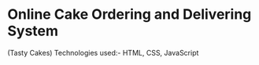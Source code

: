 # Online Cake Ordering and Delivering System       
(Tasty Cakes)
Technologies used:- HTML, CSS, JavaScript
